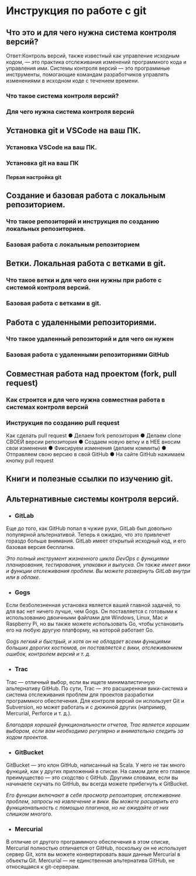 # Инструкция по работе с git

## Что это и для чего нужна система контроля версий?

Ответ:Контроль версий, также известный как управление исходным кодом, — это практика отслеживания изменений программного кода и управления ими. Системы контроля версий — это программные инструменты, помогающие командам разработчиков управлять изменениями в исходном коде с течением времени.

### Что такое система контроля версий?

### Для чего нужна система контроля версий

## Установка git и VSCode на ваш ПК.

### Установка VSCode на ваш ПК.

### Установка git на ваш ПК

#### Первая настройка git

## Создание и базовая работа с локальным репозиторием.

### Что такое репозиторий и инструкция по созданию локальных репозиториев.

### Базовая работа с локальным репозиторием

## Ветки. Локальная работа с ветками в git.

### Что такое ветки и для чего они нужны при работе с системой контроля версий.

### Базовая работа с ветками в git.

## Работа с удаленными репозиториями.

### Что такое удаленный репозиторий и для чего он нужен

### Базовая работа с удаленными репозиториями GitHub

## Совместная работа над проектом (fork, pull request)

### Как строится и для чего нужна совместная работа в системах контроля версий

### Инструкция по созданию pull request

Как сделать pull request
● Делаем fork репозитория
● Делаем clone СВОЕЙ версии репозитория
● Создаем новую ветку и в НЕЕ вносим свои изменения
● Фиксируем изменения (делаем коммиты)
● Отправляем свою версию в свой GitHub
● На сайте GitHub нажимаем кнопку pull request 

## Книги и полезные ссылки по изучению git.

## Альтернативные системы контроля версий.


* ### GitLab

Еще до того, как GitHub попал в чужие руки, GitLab был довольно популярной альтернативой. Теперь я ожидаю, что это привлечет гораздо больше внимания. GitLab имеет открытый исходный код, и его базовая версия бесплатна.

*Это полный инструмент жизненного цикла DevOps с функциями планирования, тестирования, упаковки и выпуска. Он также имеет вики и функции отслеживания проблем. Вы можете развернуть GitLab внутри или в облаке.*

* ### Gogs

Если безболезненная установка является вашей главной задачей, то для вас нет ничего лучше, чем Gogs. Он поставляется с готовыми к использованию двоичными файлами для Windows, Linux, Mac и Raspberry Pi, но вы также можете использовать Go, чтобы установить его на любую другую платформу, на которой работает Go.

*Gogs легкий и быстрый, и хотя он не обладает всеми функциями больших дорогих костюмов, он поставляется с вики, отслеживанием ошибок, контролем версий и т. д.*

* ### Trac

Trac — отличный выбор, если вы ищете минималистичную альтернативу GitHub. По сути, Trac — это расширенная вики-система и система отслеживания проблем для проектов разработки программного обеспечения. Для контроля версий он использует Git и Subversion, но может работать и с дюжиной других (например, Mercurial, Perforce и т. д.).

*Благодаря хорошей функциональности отчетов, Trac является хорошим выбором, если вам необходимо регулярно и внимательно следить за ходом проектов.*

* ### GitBucket
GitBucket — это клон GitHub, написанный на Scala. У него не так много функций, как у других приложений в списке. На самом деле его главное преимущество — это сходство с GitHub. Другими словами, если вы начинаете скучать по GitHub, вы всегда можете прибегнуть к GitBucket.

*Его функции включают в себя просмотр репозитория, отслеживание проблем, запросы на извлечение и вики. Вы можете расширить его функциональность с помощью плагинов, но не ожидайте от них слишком многого.*

* ### Mercurial

В отличие от другого программного обеспечения в этом списке, Mercurial полностью отличается от GitHub, поскольку он не использует сервер Git, хотя вы можете конвертировать ваши данные Mercurial в объекты Git. Mercurial — не единственная альтернатива GitHub, не относящаяся к git-серверам.